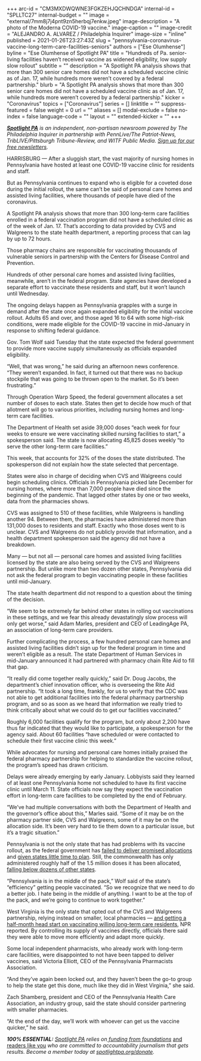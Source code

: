 +++
arc-id = "CM3MXDWQWNE3FGKZEHJQCHNDGA"
internal-id = "SPLLTC27"
internal-budget = ""
image = "external/7mm8j7j4pnt9zn5herbqj7enkw.jpeg"
image-description = "A photo of the Moderna COVID-19 vaccine."
image-caption = ""
image-credit = "ALEJANDRO A. ALVAREZ / Philadelphia Inquirer"
image-size = "inline"
published = 2021-01-26T23:27:43Z
slug = "pennsylvania-coronavirus-vaccine-long-term-care-facilities-seniors"
authors = ["Ese Olumhense"]
byline = "Ese Olumhense of Spotlight PA"
title = "Hundreds of Pa. senior-living facilities haven’t received vaccine as widened eligibility, low supply slow rollout"
subtitle = ""
description = "A Spotlight PA analysis shows that more than 300 senior care homes did not have a scheduled vaccine clinic as of Jan. 17, while hundreds more weren’t covered by a federal partnership."
blurb = "A Spotlight PA analysis shows that more than 300 senior care homes did not have a scheduled vaccine clinic as of Jan. 17, while hundreds more weren’t covered by a federal partnership."
kicker = "Coronavirus"
topics = ["Coronavirus"]
series = []
linktitle = ""
suppress-featured = false
weight = 0
url = ""
aliases = []
modal-exclude = false
no-index = false
language-code = ""
layout = ""
extended-kicker = ""
+++

<a href="https://www.spotlightpa.org/"><i><b>Spotlight PA</b></i></a><i> is an independent, non-partisan newsroom powered by The Philadelphia Inquirer in partnership with PennLive/The Patriot-News, TribLIVE/Pittsburgh Tribune-Review, and WITF Public Media. </i><a href="https://www.spotlightpa.org/newsletters"><i>Sign up for our free newsletters</i></a><i>.</i>

HARRISBURG — After a sluggish start, the vast majority of nursing homes in Pennsylvania have hosted at least one COVID-19 vaccine clinic for residents and staff.

But as Pennsylvania continues to expand who is eligible for a coveted dose during the initial rollout, the same can’t be said of personal care homes and assisted living facilities, where thousands of people have died of the coronavirus.

A Spotlight PA analysis shows that more than 300 long-term care facilities enrolled in a federal vaccination program did not have a scheduled clinic as of the week of Jan. 17. That’s according to data provided by CVS and Walgreens to the state health department, a reporting process that can lag by up to 72 hours.

Those pharmacy chains are responsible for vaccinating thousands of vulnerable seniors in partnership with the Centers for Disease Control and Prevention.

Hundreds of other personal care homes and assisted living facilities, meanwhile, aren’t in the federal program. State agencies have developed a separate effort to vaccinate these residents and staff, but it won’t launch until Wednesday.

The ongoing delays happen as Pennsylvania grapples with a surge in demand after the state once again expanded eligibility for the initial vaccine rollout. Adults 65 and over, and those aged 16 to 64 with some high-risk conditions, were made eligible for the COVID-19 vaccine in mid-January in response to shifting federal guidance.

<script src="https://www.spotlightpa.org/embed.js" async></script><div data-spl-embed-version="1" data-spl-src="https://www.spotlightpa.org/embeds/newsletter-covid/"></div>

Gov. Tom Wolf said Tuesday that the state expected the federal government to provide more vaccine supply simultaneously as officials expanded eligibility.

“Well, that was wrong,” he said during an afternoon news conference. “They weren’t expanded. In fact, it turned out that there was no backup stockpile that was going to be thrown open to the market. So it’s been frustrating.”

Through Operation Warp Speed, the federal government allocates a set number of doses to each state. States then get to decide how much of that allotment will go to various priorities, including nursing homes and long-term care facilities.

The Department of Health set aside 39,000 doses “each week for four weeks to ensure we were vaccinating skilled nursing facilities to start,” a spokesperson said. The state is now allocating 45,825 doses weekly “to serve the other long-term care facilities.”

This week, that accounts for 32% of the doses the state distributed. The spokesperson did not explain how the state selected that percentage.

States were also in charge of deciding when CVS and Walgreens could begin scheduling clinics. Officials in Pennsylvania picked late December for nursing homes, where more than 7,000 people have died since the beginning of the pandemic. That lagged other states by one or two weeks, data from the pharmacies shows.

CVS was assigned to 510 of these facilities, while Walgreens is handling another 94. Between them, the pharmacies have administered more than 131,000 doses to residents and staff. Exactly who those doses went to is unclear. CVS and Walgreens do not publicly provide that information, and a health department spokesperson said the agency did not have a breakdown.

Many — but not all — personal care homes and assisted living facilities licensed by the state are also being served by the CVS and Walgreens partnership. But unlike more than two dozen other states, Pennsylvania did not ask the federal program to begin vaccinating people in these facilities until mid-January.

The state health department did not respond to a question about the timing of the decision.

“We seem to be extremely far behind other states in rolling out vaccinations in these settings, and we fear this already devastatingly slow process will only get worse,” said Adam Marles, president and CEO of LeadingAge PA, an association of long-term care providers.

Further complicating the process, a few hundred personal care homes and assisted living facilities didn’t sign up for the federal program in time and weren’t eligible as a result. The state Department of Human Services in mid-January announced it had partnered with pharmacy chain Rite Aid to fill that gap.

“It really did come together really quickly,” said Dr. Doug Jacobs, the department’s chief innovation officer, who is overseeing the Rite Aid partnership. “It took a long time, frankly, for us to verify that the CDC was not able to get additional facilities into the federal pharmacy partnership program, and so as soon as we heard that information we really tried to think critically about what we could do to get our facilities vaccinated.”

Roughly 6,000 facilities qualify for the program, but only about 2,200 have thus far indicated that they would like to participate, a spokesperson for the agency said. About 60 facilities “have scheduled or were contacted to schedule their first vaccine clinic this week.”

While advocates for nursing and personal care homes initially praised the federal pharmacy partnership for helping to standardize the vaccine rollout, the program’s speed has drawn criticism.

Delays were already emerging by early January. Lobbyists said they learned of at least one Pennsylvania home not scheduled to have its first vaccine clinic until March 11. State officials now say they expect the vaccination effort in long-term care facilities to be completed by the end of February.

“We’ve had multiple conversations with both the Department of Health and the governor’s office about this,” Marles said. “Some of it may be on the pharmacy partner side, CVS and Walgreens, some of it may be on the allocation side. It’s been very hard to tie them down to a particular issue, but it’s a tragic situation.”

<script src="https://www.spotlightpa.org/embed.js" async></script><div data-spl-embed-version="1" data-spl-src="https://www.spotlightpa.org/embeds/donate/?teaser_text=Spotlight%20PA%20provides%20essential%2C%20public-service%20journalism%20thanks%20to%20readers%20like%20you.%20Help%20us%20continue%20that%20work."></div>

Pennsylvania is not the only state that has had problems with its vaccine rollout, as the federal government has <a href="https://apnews.com/article/health-coronavirus-pandemic-coronavirus-vaccine-87da29dc29e51236b90c2be9b023ce0a">failed to deliver promised allocations</a> and <a href="https://www.propublica.org/article/how-operation-warp-speed-created-vaccination-chaos">given states little time to plan</a>. Still, the commonwealth has only administered roughly half of the 1.5 million doses it has been allocated, <a href="https://www.nytimes.com/interactive/2020/us/covid-19-vaccine-doses.html">falling below dozens of other states</a>.

“Pennsylvania is in the middle of the pack,” Wolf said of the state’s “efficiency” getting people vaccinated. “So we recognize that we need to do a better job. I hate being in the middle of anything. I want to be at the top of the pack, and we’re going to continue to work together.”

West Virginia is the only state that opted out of the CVS and Walgreens partnership, relying instead on smaller, local pharmacies — <a href="https://www.npr.org/sections/health-shots/2021/01/07/954409347/why-west-virginias-winning-the-race-to-get-covid-19-vaccine-into-arms">and getting a half-month head start on vaccinating willing long-term care residents</a>, NPR reported. By controlling its supply of vaccines directly, officials there said they were able to move more efficiently and adapt more quickly.

Some local independent pharmacists, who already work with long-term care facilities, were disappointed to not have been tapped to deliver vaccines, said Victoria Elliott, CEO of the Pennsylvania Pharmacists Association.

“And they’ve again been locked out, and they haven’t been the go-to group to help the state get this done, much like they did in West Virginia,” she said.

Zach Shamberg, president and CEO of the Pennsylvania Health Care Association, an industry group, said the state should consider partnering with smaller pharmacies.

“At the end of the day, we’ll work with whoever can get us the vaccine quicker,” he said.

<i><b>100% ESSENTIAL:</b></i><i> </i><a href="https://www.spotlightpa.org/"><i>Spotlight PA</i></a><i> relies on</i><a href="https://www.spotlightpa.org/support"><i> funding from foundations</i></a><i> </i><a href="https://www.spotlightpa.org/support">and readers like you</a><i> who are committed to accountability journalism that gets results. Become a member today at </i><a href="http://checkout.fundjournalism.org/memberform?org_id=spotlightpa&campaign=701f4000000TVuIAAW"><i>spotlightpa.org/donate</i></a><i>.</i>

<script src="https://www.spotlightpa.org/embed.js" async></script><div data-spl-embed-version="1" data-spl-src="https://www.spotlightpa.org/embeds/tips/?tip_text=Spotlight%20PA%20wants%20to%20hear%20from%20%3Cb%3Epharmacists%2C%20health-care%20workers%2C%20and%20residents%3C%2Fb%3E%20about%20their%20experience%20with%20the%20COVID-19%20vaccine%20rollout.%20Send%20us%20a%20message%20below."></div>
